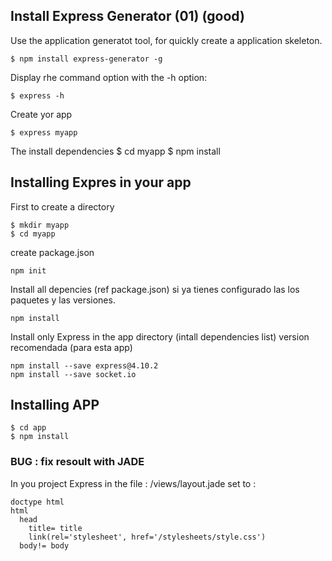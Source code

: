 ## Install Express Generator (01) (good)
Use the application generatot tool, for quickly create a application skeleton.

    $ npm install express-generator -g

Display rhe command option with the -h option:

    $ express -h

Create yor app

    $ express myapp

The install dependencies
    $ cd myapp
    $ npm install


## Installing Expres in your app
First to create a directory

    $ mkdir myapp
    $ cd myapp

create package.json

    npm init

Install all depencies (ref package.json) si ya tienes configurado las 
los paquetes y las versiones.

    npm install

Install only Express in the app directory (intall dependencies list)
version recomendada (para esta app)

    npm install --save express@4.10.2
    npm install --save socket.io


## Installing APP

    $ cd app
    $ npm install



### BUG : fix resoult with JADE

In you project Express  in the file : /views/layout.jade
set to :
    
    doctype html
    html
      head
        title= title
        link(rel='stylesheet', href='/stylesheets/style.css')
      body!= body
